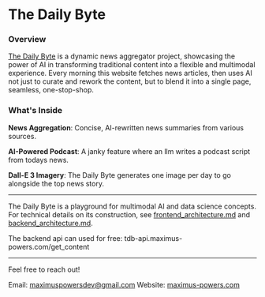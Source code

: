 # The Daily Byte


### Overview

[The Daily Byte](http://thedailybyte.maximus-powers.com) is a dynamic news aggregator project, showcasing the power of AI in transforming traditional content into a flexible and multimodal experience. Every morning this website fetches news articles, then uses AI not just to curate and rework the content, but to blend it into a single page, seamless, one-stop-shop.


### What's Inside

**News Aggregation**: Concise, AI-rewritten news summaries from various sources.

**AI-Powered Podcast**: A janky feature where an llm writes a podcast script from todays news.

**Dall-E 3 Imagery**: The Daily Byte generates one image per day to go alongside the top news story.

---

The Daily Byte is a playground for multimodal AI and data science concepts. For technical details on its construction, see [frontend_architecture.md](docs/frontend_architecture.md) and [backend_architecture.md](docs/backend_architecture.md).

The backend api can used for free: tdb-api.maximus-powers.com/get_content

---

Feel free to reach out!

Email: maximuspowersdev@gmail.com
Website: [maximus-powers.com](http://maximus-powers.com)

